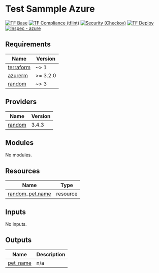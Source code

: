 # Test Sammple Azure

<!--.test-westeurope-test-start-->
[![TF Base](https://img.shields.io/static/v1?logo=terraform&style=plastic&label=TF%20Base&message=✓%203%20|✗%200%20|▲%200|➝%200&color=success)](https://github.com/Ontracon/otc-test-terraform-action/actions/runs/3234624396)
[![TF Compliance (tflint)](https://img.shields.io/static/v1?logo=terraform&style=plastic&label=TF%20Compliance%20(tflint)&message=✓%202%20|✗%20%20|▲%202|➝%200&color=yellow)](https://github.com/Ontracon/otc-test-terraform-action/actions/runs/3234624396)
[![Security (Checkov)](https://img.shields.io/static/v1?logo=terraform&style=plastic&label=Security%20(Checkov)&message=✓%20Success&color=success)](https://github.com/Ontracon/otc-test-terraform-action/actions/runs/3234624396)
[![TF Deploy](https://img.shields.io/static/v1?logo=terraform&style=plastic&label=TF%20Deploy&message=✓%205%20|✗%200%20|▲%200|➝%200&color=success)](https://github.com/Ontracon/otc-test-terraform-action/actions/runs/3234624396)
[![Inspec - azure](https://img.shields.io/static/v1?logo=chef&style=plastic&label=Inspec%20-%20azure&message=no%20results&color=inactive)](https://github.com/Ontracon/otc-test-terraform-action/actions/runs/3234624396)
<!--.test-westeurope-test-end-->

<!-- BEGINNING OF PRE-COMMIT-TERRAFORM DOCS HOOK -->
## Requirements

| Name | Version |
|------|---------|
| <a name="requirement_terraform"></a> [terraform](#requirement\_terraform) | ~> 1 |
| <a name="requirement_azurerm"></a> [azurerm](#requirement\_azurerm) | >= 3.2.0 |
| <a name="requirement_random"></a> [random](#requirement\_random) | ~> 3 |

## Providers

| Name | Version |
|------|---------|
| <a name="provider_random"></a> [random](#provider\_random) | 3.4.3 |

## Modules

No modules.

## Resources

| Name | Type |
|------|------|
| [random_pet.name](https://registry.terraform.io/providers/hashicorp/random/latest/docs/resources/pet) | resource |

## Inputs

No inputs.

## Outputs

| Name | Description |
|------|-------------|
| <a name="output_pet_name"></a> [pet\_name](#output\_pet\_name) | n/a |
<!-- END OF PRE-COMMIT-TERRAFORM DOCS HOOK -->
